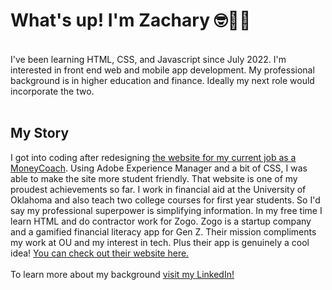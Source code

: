 <h1>What's up! I'm Zachary 🤓👋🏾</h1>
<br/>
I've been learning HTML, CSS, and Javascript since July 2022. I'm interested in front end web and mobile app development. My professional background is in higher education and finance. Ideally my next role would incorporate the two.
<br>
<br>
<h2>My Story</h2>
I got into coding after redesigning <a href="https://ou.edu/moneycoach">the website for my current job as a MoneyCoach</a>. Using Adobe Experience Manager and a bit of CSS, I was able to make the site more student friendly. That website is one of my proudest achievements so far. I work in financial aid at the University of Oklahoma and also teach two college courses for first year students. So I'd say my professional superpower is simplifying information. In my free time I learn HTML and do contractor work for Zogo. Zogo is a startup company and a gamified financial literacy app for Gen Z. Their mission compliments my work at OU and my interest in tech. Plus their app is genuinely a cool idea! <a href="https://zogo.com">You can check out their website here.</a>
<br>
<br>
To learn more about my background <a href="https://www.Linkedin.com/in/zacharyjpeter94">visit my LinkedIn!</a>
<!---
Zacharyjpeter/Zacharyjpeter is a ✨ special ✨ repository because its `README.md` (this file) appears on your GitHub profile.
You can click the Preview link to take a look at your changes.
--->
